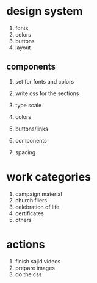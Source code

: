 # design system

1. fonts
2. colors
3. buttons
4. layout

## components

1. set for fonts and colors
2. write css for the sections

3. type scale
4. colors
5. buttons/links
6. components
7. spacing

# work categories

1. campaign material
2. church fliers
3. celebration of life
4. certificates
5. others

# actions

1. finish sajid videos
2. prepare images
3. do the css
